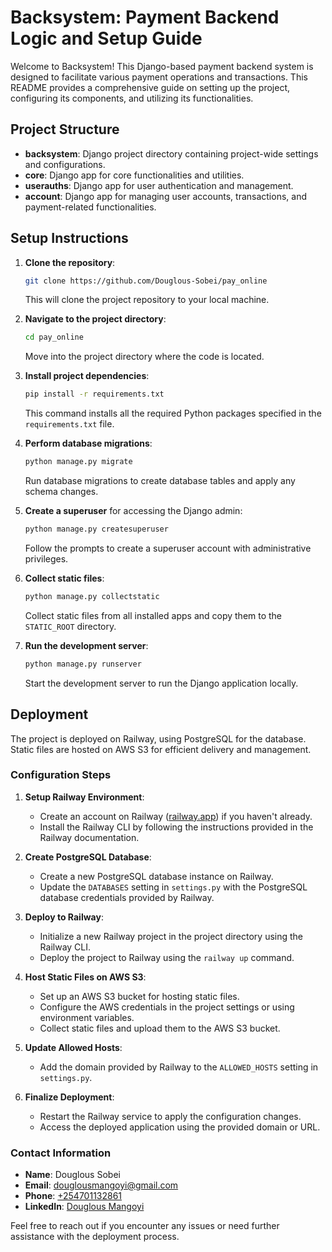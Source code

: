 # Backsystem: Payment Backend Logic and Setup Guide

Welcome to Backsystem! This Django-based payment backend system is designed to facilitate various payment operations and transactions. This README provides a comprehensive guide on setting up the project, configuring its components, and utilizing its functionalities.

## Project Structure
- **backsystem**: Django project directory containing project-wide settings and configurations.
- **core**: Django app for core functionalities and utilities.
- **userauths**: Django app for user authentication and management.
- **account**: Django app for managing user accounts, transactions, and payment-related functionalities.

## Setup Instructions
1. **Clone the repository**: 
    ```bash
    git clone https://github.com/Douglous-Sobei/pay_online
    ```
   This will clone the project repository to your local machine.

2. **Navigate to the project directory**: 
    ```bash
    cd pay_online
    ```
   Move into the project directory where the code is located.

3. **Install project dependencies**: 
    ```bash
    pip install -r requirements.txt
    ```
   This command installs all the required Python packages specified in the `requirements.txt` file.

4. **Perform database migrations**: 
    ```bash
    python manage.py migrate
    ```
   Run database migrations to create database tables and apply any schema changes.

5. **Create a superuser** for accessing the Django admin: 
    ```bash
    python manage.py createsuperuser
    ```
   Follow the prompts to create a superuser account with administrative privileges.

6. **Collect static files**: 
    ```bash
    python manage.py collectstatic
    ```
   Collect static files from all installed apps and copy them to the `STATIC_ROOT` directory.

7. **Run the development server**: 
    ```bash
    python manage.py runserver
    ```
   Start the development server to run the Django application locally.

## Deployment

The project is deployed on Railway, using PostgreSQL for the database. Static files are hosted on AWS S3 for efficient delivery and management.

### Configuration Steps

1. **Setup Railway Environment**:
   - Create an account on Railway ([railway.app](https://railway.app)) if you haven't already.
   - Install the Railway CLI by following the instructions provided in the Railway documentation.

2. **Create PostgreSQL Database**:
   - Create a new PostgreSQL database instance on Railway.
   - Update the `DATABASES` setting in `settings.py` with the PostgreSQL database credentials provided by Railway.

3. **Deploy to Railway**:
   - Initialize a new Railway project in the project directory using the Railway CLI.
   - Deploy the project to Railway using the `railway up` command.

4. **Host Static Files on AWS S3**:
   - Set up an AWS S3 bucket for hosting static files.
   - Configure the AWS credentials in the project settings or using environment variables.
   - Collect static files and upload them to the AWS S3 bucket.

5. **Update Allowed Hosts**:
   - Add the domain provided by Railway to the `ALLOWED_HOSTS` setting in `settings.py`.

6. **Finalize Deployment**:
   - Restart the Railway service to apply the configuration changes.
   - Access the deployed application using the provided domain or URL.

### Contact Information

- **Name**: Douglous Sobei
- **Email**: [douglousmangoyi@gmail.com](mailto:douglousmangoyi@gmail.com)
- **Phone**: [+254701132861](tel:+254701132861)
- **LinkedIn**: [Douglous Mangoyi](https://www.linkedin.com/in/douglous-mangoyi/)

Feel free to reach out if you encounter any issues or need further assistance with the deployment process.

